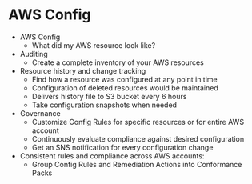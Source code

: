 
# AWS Config
- AWS Config
  - What did my AWS resource look like?
- Auditing
  - Create a complete inventory of your AWS resources
- Resource history and change tracking
  - Find how a resource was configured at any point in time 
  - Configuration of deleted resources would be maintained 
  - Delivers history file to S3 bucket every 6 hours 
  - Take configuration snapshots when needed
- Governance
  - Customize Config Rules for specific resources or for entire AWS account 
  - Continuously evaluate compliance against desired configuration 
  - Get an SNS notification for every configuration change
- Consistent rules and compliance across AWS accounts:
  - Group Config Rules and Remediation Actions into Conformance Packs